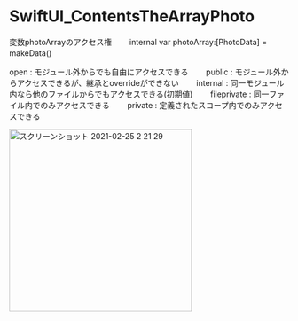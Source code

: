 # SwiftUI_ContentsTheArrayPhoto

変数photoArrayのアクセス権　　
internal var photoArray:[PhotoData] = makeData()　　

open        : モジュール外からでも自由にアクセスできる　　
public      : モジュール外からアクセスできるが、継承とoverrideができない　　
internal    : 同一モジュール内なら他のファイルからでもアクセスできる(初期値)　　
fileprivate : 同一ファイル内でのみアクセスできる　　
private     : 定義されたスコープ内でのみアクセスできる　　

<img width="329" alt="スクリーンショット 2021-02-25 2 21 29" src="https://user-images.githubusercontent.com/9380171/109039516-38240980-7710-11eb-81ec-9a41e8125e85.png">
